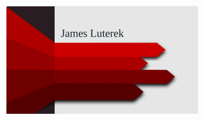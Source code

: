 ![James Luterek - Banner Image](https://raw.githubusercontent.com/jluterek/jluterek/master/banner.svg)
